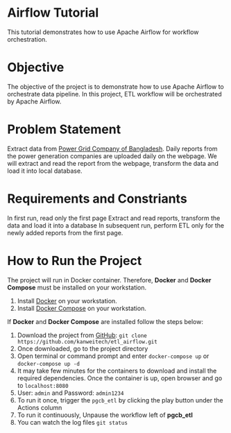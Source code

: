 # Airflow Tutorial
This tutorial demonstrates how to use Apache Airflow for workflow orchestration.

# Objective
The objective of the project is to demonstrate how to use Apache Airflow to orchestrate data pipeline. In this project, ETL workflow will be orchestrated by Apache Airflow.

# Problem Statement
Extract data from [Power Grid Company of Bangladesh](https://pgcb.gov.bd/site/page/0dd38e19-7c70-4582-95ba-078fccb609a8/-). Daily reports from the power generation companies are uploaded daily on the webpage. We will extract and read the report from the webpage, transform the data and load it into local database.

# Requirements and Constriants
In first run, read only the first page
Extract and read reports, transform the data and load it into a database
In subsequent run, perform ETL only for the newly added reports from the first page.

# How to Run the Project
The project will run in Docker container. Therefore, **Docker** and **Docker Compose** must be installed on your workstation.

  1. Install [Docker](https://docs.docker.com/engine/install/) on your workstation.
  2. Install [Docker Compose](https://docs.docker.com/compose/install/) on your workstation.

If **Docker** and **Docker Compose** are installed follow the steps below:

  1. Download the project from [GitHub](https://github.com/kanweitech/etl_airflow): `git clone https://github.com/kanweitech/etl_airflow.git`
  2. Once downloaded, go to the project directory
  3. Open terminal or command prompt and enter `docker-compose up` or `docker-compose up -d`
  4. It may take few minutes for the containers to download and install the required dependencies. Once the container is up, open browser and go to `localhost:8080`
  5. User: `admin` and Password: `admin1234`
  6. To run it once, trigger the `pgcb_etl` by clicking the play button under the Actions column
  7. To run it continuously, Unpause the workflow left of **pgcb_etl**
  8. You can watch the log files
`git status`

